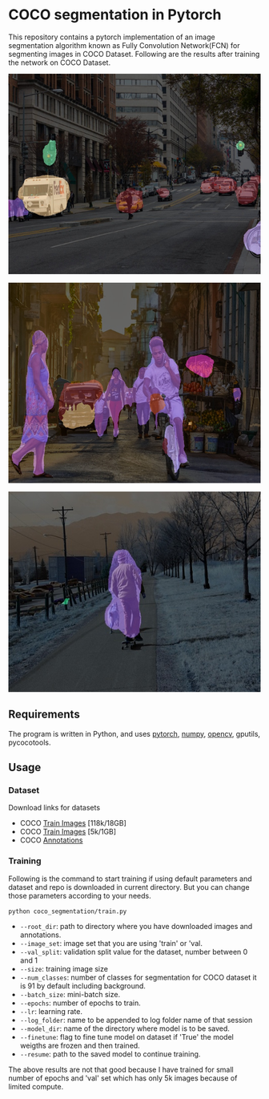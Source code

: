 # COCO segmentation in Pytorch
This repository contains a pytorch implementation of an image segmentation algorithm known as Fully Convolution Network(FCN) for segmenting images in COCO Dataset. Following are the results after training the network on COCO Dataset.

<p align="center">
    <img src="outputs/big-city-street-scene-cities-grow-larger-larger-scenes-will-be-more-frequent-world-living-might-36175893.jpg" width="600px" height="400px">
</p>
<p  align="center">
    <img src="outputs/fruit_market.jpg" width="600px" height="400px">
</p>
<p  align="center">
    <img src="outputs/man.jpg" width="600x" height="400px">
</p>

## Requirements
The program is written in Python, and uses [pytorch](http://pytorch.org/), [numpy](https://numpy.org/), [opencv](https://opencv.org/), gputils, pycocotools. 

## Usage
### Dataset
Download links for datasets
- COCO [Train Images](http://images.cocodataset.org/zips/train2017.zip) [118k/18GB]
- COCO [Train Images](http://images.cocodataset.org/zips/val2017.zip) [5k/1GB]
- COCO [Annotations](http://images.cocodataset.org/annotations/stuff_annotations_trainval2017.zip) 

### Training
Following is the command to start training if using default parameters and dataset and repo is downloaded in current directory.
But you can change those parameters according to your needs.
```
python coco_segmentation/train.py 
```
* `--root_dir`: path to directory where you have downloaded images and annotations.
* `--image_set`: image set that you are using 'train' or 'val.
* `--val_split`: validation split value for the dataset, number between 0 and 1
* `--size`: training image size
* `--num_classes`: number of classes for segmentation for COCO dataset it is 91 by default including background.
* `--batch_size`: mini-batch size.
* `--epochs`: number of epochs to train.
* `--lr`: learning rate.
* `--log_folder`: name to be appended to log folder name of that session
* `--model_dir`: name of the directory where model is to be saved.
* `--finetune`: flag to fine tune model on dataset if 'True' the model weigths are frozen and then trained.
* `--resume`: path to the saved model to continue training.
 
The above results are not that good because I have trained for small number of epochs and 'val' set which has only 5k images because of limited
compute.
